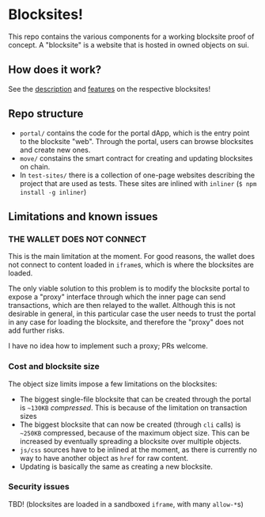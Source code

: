 # Blocksites!

This repo contains the various components for a working blocksite proof of concept.
A "blocksite" is a website that is hosted in owned objects on sui.

## How does it work?

See the [description](https://blocksite-portal-poc.vercel.app/#0x6e95fa8fff2147583f42d54ed4352505e8556b6fd5e27a75f354cee910182bc8) and [features](https://blocksite-portal-poc.vercel.app/#0x491effc375c2cb94fbb9459fb3185b5c0800c52c9252d2d045f6dfad89fb8487) on the respective blocksites!

## Repo structure

- `portal/` contains the code for the portal dApp, which is the entry point to the blocksite "web". 
Through the portal, users can browse blocksites and create new ones.
- `move/` constains the smart contract for creating and updating blocksites on chain.
- In `test-sites/` there is a collection of one-page websites describing the project that are used as tests. These sites are inlined with `inliner` (`$ npm install -g inliner`)

## Limitations and known issues

### THE WALLET DOES NOT CONNECT

This is the main limitation at the moment. For good reasons, the wallet does not connect to content loaded in `iframe`s, which is where the blocksites are loaded.

The only viable solution to this problem is to modify the blocksite portal to expose a "proxy" interface through which the inner page can send transactions, which are then relayed to the wallet. Although this is not desirable in general, in this particular case the user needs to trust the portal in any case for loading the blocksite, and therefore the "proxy" does not add further risks.

I have no idea how to implement such a proxy; PRs welcome.

### Cost and blocksite size

The object size limits impose a few limitations on the blocksites: 
- The biggest single-file blocksite that can be created through the portal is `~130KB` _compressed_. This is because of the limitation on transaction sizes
- The biggest blocksite that can now be created (through `cli` calls) is `~250KB` compressed, because of the maximum object size. This can be increased by eventually spreading a blocksite over multiple objects.
- `js/css` sources have to be inlined at the moment, as there is currently no way to have another object as `href` for raw content.
- Updating is basically the same as creating a new blocksite. 

### Security issues

TBD! (blocksites are loaded in a sandboxed `iframe`, with many `allow-*`s)

